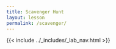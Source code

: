 ```yaml
---
title: Scavenger Hunt
layout: lesson
permalink: /scavenger/
---
```


{{< include ../_includes/_lab_nav.html >}}
